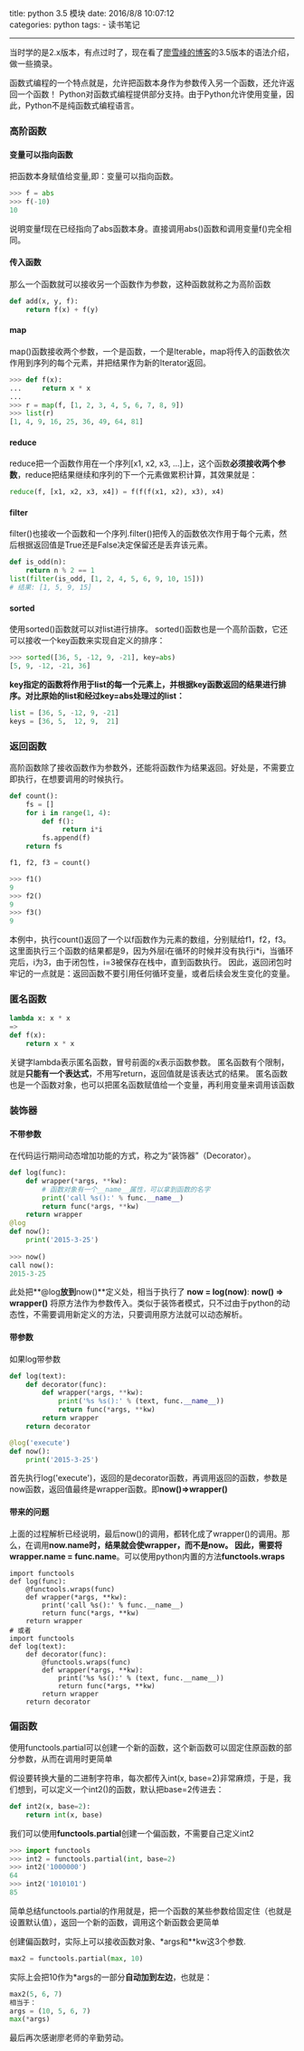 title: python 3.5 模块
date: 2016/8/8 10:07:12  
categories: python
tags:
	- 读书笔记

---

当时学的是2.x版本，有点过时了，现在看了[廖雪峰的博客](http://www.liaoxuefeng.com/)的3.5版本的语法介绍，做一些摘录。

<!--more-->

函数式编程的一个特点就是，允许把函数本身作为参数传入另一个函数，还允许返回一个函数！
Python对函数式编程提供部分支持。由于Python允许使用变量，因此，Python不是纯函数式编程语言。

### 高阶函数
#### 变量可以指向函数
把函数本身赋值给变量,即：变量可以指向函数。
```python
>>> f = abs
>>> f(-10)
10
```
说明变量f现在已经指向了abs函数本身。直接调用abs()函数和调用变量f()完全相同。

#### 传入函数
那么一个函数就可以接收另一个函数作为参数，这种函数就称之为高阶函数
```python
def add(x, y, f):
    return f(x) + f(y)
```

#### map
map()函数接收两个参数，一个是函数，一个是Iterable，map将传入的函数依次作用到序列的每个元素，并把结果作为新的Iterator返回。
```python
>>> def f(x):
...     return x * x
...
>>> r = map(f, [1, 2, 3, 4, 5, 6, 7, 8, 9])
>>> list(r)
[1, 4, 9, 16, 25, 36, 49, 64, 81]
```

#### reduce
reduce把一个函数作用在一个序列[x1, x2, x3, ...]上，这个函数**必须接收两个参数**，reduce把结果继续和序列的下一个元素做累积计算，其效果就是：
```python
reduce(f, [x1, x2, x3, x4]) = f(f(f(x1, x2), x3), x4)
```

#### filter
filter()也接收一个函数和一个序列.filter()把传入的函数依次作用于每个元素，然后根据返回值是True还是False决定保留还是丢弃该元素。
```python
def is_odd(n):
    return n % 2 == 1
list(filter(is_odd, [1, 2, 4, 5, 6, 9, 10, 15]))
# 结果: [1, 5, 9, 15]
```

#### sorted
使用sorted()函数就可以对list进行排序。
sorted()函数也是一个高阶函数，它还可以接收一个key函数来实现自定义的排序：
```python
>>> sorted([36, 5, -12, 9, -21], key=abs)
[5, 9, -12, -21, 36]
```
**key指定的函数将作用于list的每一个元素上，并根据key函数返回的结果进行排序。对比原始的list和经过key=abs处理过的list：**
```python
list = [36, 5, -12, 9, -21]
keys = [36, 5,  12, 9,  21]
```

### 返回函数
高阶函数除了接收函数作为参数外，还能将函数作为结果返回。好处是，不需要立即执行，在想要调用的时候执行。
```python
def count():
    fs = []
    for i in range(1, 4):
        def f():
             return i*i
        fs.append(f)
    return fs

f1, f2, f3 = count()

>>> f1()
9
>>> f2()
9
>>> f3()
9
```
本例中，执行count()返回了一个以f函数作为元素的数组，分别赋给f1，f2，f3。这里面执行三个函数的结果都是9，因为外层i在循环的时候并没有执行i*i，当循环完后，i为3，由于闭包性，i=3被保存在栈中，直到函数执行。
因此，返回闭包时牢记的一点就是：返回函数不要引用任何循环变量，或者后续会发生变化的变量。

### 匿名函数
```python
lambda x: x * x
=>
def f(x):
    return x * x
```

关键字lambda表示匿名函数，冒号前面的x表示函数参数。
匿名函数有个限制，就是**只能有一个表达式**，不用写return，返回值就是该表达式的结果。
匿名函数也是一个函数对象，也可以把匿名函数赋值给一个变量，再利用变量来调用该函数

### 装饰器
#### 不带参数
在代码运行期间动态增加功能的方式，称之为“装饰器”（Decorator）。
```python
def log(func):
    def wrapper(*args, **kw):
    	# 函数对象有一个__name__属性，可以拿到函数的名字
        print('call %s():' % func.__name__)
        return func(*args, **kw)
    return wrapper
@log
def now():
    print('2015-3-25')
    
>>> now()
call now():
2015-3-25
```

此处把**@log**放到**now()**定义处，相当于执行了
**now = log(now)**: **now() => wrapper()**
将原方法作为参数传入。类似于装饰者模式，只不过由于python的动态性，不需要调用新定义的方法，只要调用原方法就可以动态解析。

#### 带参数
如果log带参数
```python
def log(text):
    def decorator(func):
        def wrapper(*args, **kw):
            print('%s %s():' % (text, func.__name__))
            return func(*args, **kw)
        return wrapper
    return decorator

@log('execute')
def now():
    print('2015-3-25')
```

首先执行log('execute')，返回的是decorator函数，再调用返回的函数，参数是now函数，返回值最终是wrapper函数。即**now()=>wrapper()**

#### 带来的问题
上面的过程解析已经说明，最后now()的调用，都转化成了wrapper()的调用。那么，在调用**now.__name__**时，结果就会使wrapper，而不是now。
因此，需要将**wrapper.__name__ = func.__name__**。可以使用python内置的方法**functools.wraps**

```
import functools
def log(func):
    @functools.wraps(func)
    def wrapper(*args, **kw):
        print('call %s():' % func.__name__)
        return func(*args, **kw)
    return wrapper
# 或者
import functools
def log(text):
    def decorator(func):
        @functools.wraps(func)
        def wrapper(*args, **kw):
            print('%s %s():' % (text, func.__name__))
            return func(*args, **kw)
        return wrapper
    return decorator  
```

### 偏函数
使用functools.partial可以创建一个新的函数，这个新函数可以固定住原函数的部分参数，从而在调用时更简单

假设要转换大量的二进制字符串，每次都传入int(x, base=2)非常麻烦，于是，我们想到，可以定义一个int2()的函数，默认把base=2传进去：
```python
def int2(x, base=2):
    return int(x, base)
```

我们可以使用**functools.partial**创建一个偏函数，不需要自己定义int2
```python
>>> import functools
>>> int2 = functools.partial(int, base=2)
>>> int2('1000000')
64
>>> int2('1010101')
85
```
简单总结functools.partial的作用就是，把一个函数的某些参数给固定住（也就是设置默认值），返回一个新的函数，调用这个新函数会更简单

创建偏函数时，实际上可以接收函数对象、\*args和\*\*kw这3个参数.
```python
max2 = functools.partial(max, 10)
```
实际上会把10作为\*args的一部分**自动加到左边**，也就是：
```python
max2(5, 6, 7)
相当于：
args = (10, 5, 6, 7)
max(*args)
```

最后再次感谢廖老师的辛勤劳动。
